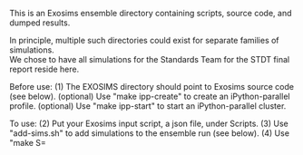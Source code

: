 
This is an Exosims ensemble directory containing scripts, source code, and dumped results.

In principle, multiple such directories could exist for separate families of simulations.  
We chose to have all simulations for the Standards Team for the STDT final report reside here.

Before use:
  (1) The EXOSIMS directory should point to Exosims source code (see below).
  (optional) Use "make ipp-create" to create an iPython-parallel profile.
  (optional) Use "make ipp-start" to start an iPython-parallel cluster.

To use:
  (2) Put your Exosims input script, a json file, under Scripts.
  (3) Use "add-sims.sh" to add simulations to the ensemble run (see below).
  (4) Use "make S=<script> html", where <script> is the script name in (2), to reduce data, make plots, and update the web page.

Reduced data and plots are placed in the sims/<script> directory.  The plots can be
viewed directly, or on the generated webpage:
  (5) View summary plots by starting a server: "make html-serve"

----

The contents here include:

[files/links/directories you might want to alter]
  EXOSIMS     -- symlink to the source code of Exosims used.
                 The file EXOSIMS/EXOSIMS/__init__.py should exist.
  Scripts     -- .json scripts for Exosims input, placed here by convention.

[files/links/directories you might want to inspect or run]
  Makefile    -- Controls data reduction and startup of ipython parallel engines.
                 See the Makefile header for actions.
  add-sims.sh -- Driver script to add more ensemble members.
                 It contains usage instructions.
  sims/*      -- Dumped Exosims results, categorized by script-file root name.

[files/links/directories that are mostly infrastructure]
  Local       -- Local modules for Exosims, including the run_one() method.
  ipyparallel -- ipython parallel per-user, per-machine configuration and lock files
  util        -- utility scripts, mostly called from Makefile.

